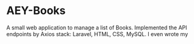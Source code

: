 # AEY-Books
A small web application to manage a list of Books. Implemented the API endpoints by Axios
stack: Laravel, HTML, CSS, MySQL. I even wrote my <script/> inline can you imagine
https://aey-books.vercel.app/
